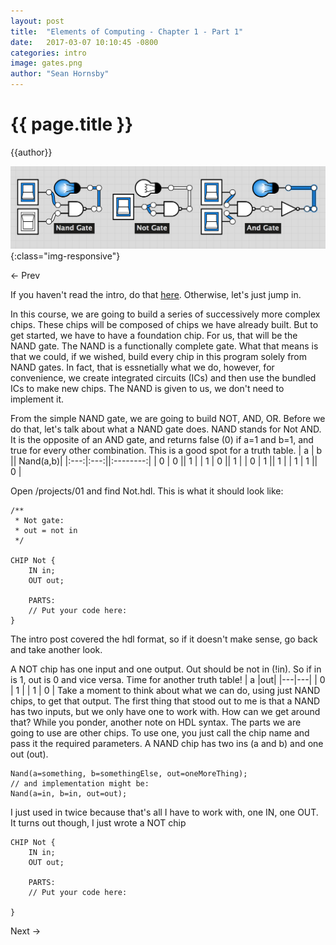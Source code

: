 ```yaml
---
layout: post
title:  "Elements of Computing - Chapter 1 - Part 1"
date:   2017-03-07 10:10:45 -0800
categories: intro
image: gates.png
author: "Sean Hornsby"
---
```


{{ page.title }}
================
{{author}}

![Splash](/images/EoC1.png){:class="img-responsive"}

<- Prev

If you haven't read the intro, do that [here](https://justgetcoding.github.io/intro/2017/03/01/elements-of-computing.html). Otherwise,
let's just jump in.

In this course, we are going to build a series of successively more complex chips. These
chips will be composed of chips we have already built. But to get started, we have to have
a foundation chip. For us, that will be the NAND gate. The NAND is a functionally complete
gate. What that means is that we could, if we wished, build every chip in this
program solely from NAND gates. In fact, that is essnetially what we do, however, for
convenience, we create integrated circuits (ICs) and then use the bundled ICs to make new
chips. The NAND is given to us, we don't need to implement it.

From the simple NAND gate, we are going to build NOT, AND, OR. Before we do that, let's
talk about what a NAND gate does. NAND stands for Not AND. It is the opposite of an AND
gate, and returns false (0) if a=1 and b=1, and true for every other combination. This is
a good spot for a truth table.
|  a  |  b  || Nand(a,b)|
|:---:|:---:||:--------:|
| 0   | 0   ||    1     |
| 1   | 0   ||    1     |
| 0   | 1   ||    1     |
| 1   | 1   ||    0     |

Open /projects/01 and find Not.hdl. This is what it should look like:
```
/**
 * Not gate:
 * out = not in
 */

CHIP Not {
    IN in;
    OUT out;

    PARTS:
    // Put your code here:
}
```
The intro post covered the hdl format, so if it doesn't make sense, go back and take
another look. 

A NOT chip has one input and one output. Out should be not in (!in). So if in is 1, out
is 0 and vice versa. Time for another truth table!
| a |out|
|---|---|
| 0 | 1 |
| 1 | 0 |
Take a moment to think about what we can do, using just NAND chips, to get that output.
The first thing that stood out to me is that a NAND has two inputs, but we only have one to work with. How can we get around that? While you ponder, another note on HDL syntax.
The parts we are going to use are other chips. To use one, you just call the chip name
and pass it the required parameters. A NAND chip has two ins (a and b) and one out (out).

```
Nand(a=something, b=somethingElse, out=oneMoreThing);
// and implementation might be:
Nand(a=in, b=in, out=out);
```
I just used in twice because that's all I have to work with, one IN, one OUT. It turns out
though, I just wrote a NOT chip
```
CHIP Not {
    IN in;
    OUT out;

    PARTS:
    // Put your code here:

}
```

Next ->